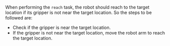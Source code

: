 When performing the `reach` task, the robot should reach to the target location if its gripper is not near the target location. So the steps to be followed are:

- Check if the gripper is near the target location.
- If the gripper is not near the target location, move the robot arm to reach the target location.